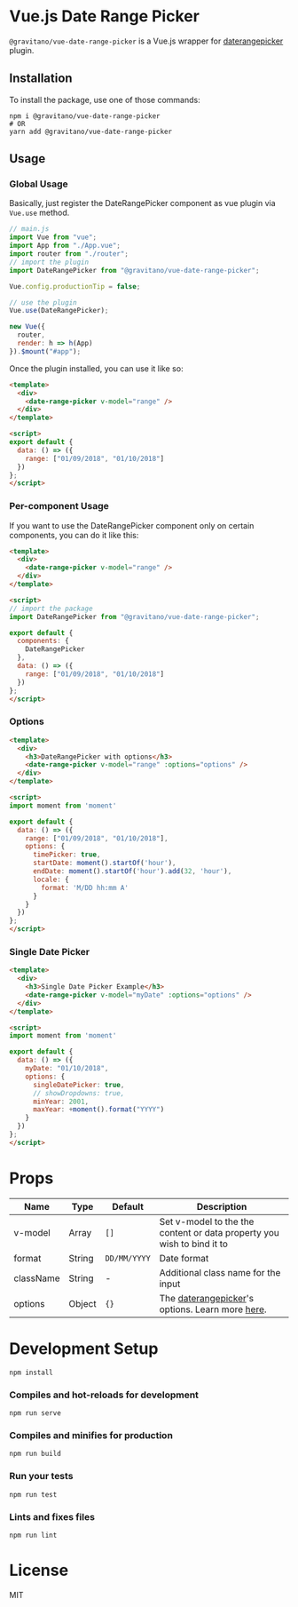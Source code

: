 # Vue.js Date Range Picker

`@gravitano/vue-date-range-picker` is a Vue.js wrapper for [daterangepicker](http://www.daterangepicker.com) plugin.

## Installation

To install the package, use one of those commands:

```
npm i @gravitano/vue-date-range-picker
# OR
yarn add @gravitano/vue-date-range-picker
```

## Usage

### Global Usage

Basically, just register the DateRangePicker component as vue plugin via `Vue.use` method.

```js
// main.js
import Vue from "vue";
import App from "./App.vue";
import router from "./router";
// import the plugin
import DateRangePicker from "@gravitano/vue-date-range-picker";

Vue.config.productionTip = false;

// use the plugin
Vue.use(DateRangePicker);

new Vue({
  router,
  render: h => h(App)
}).$mount("#app");
```

Once the plugin installed, you can use it like so:

```html
<template>
  <div>
    <date-range-picker v-model="range" />
  </div>
</template>

<script>
export default {
  data: () => ({
    range: ["01/09/2018", "01/10/2018"]
  })
};
</script>
```

### Per-component Usage

If you want to use the DateRangePicker component only on certain components, you can do it like this:

```html
<template>
  <div>
    <date-range-picker v-model="range" />
  </div>
</template>

<script>
// import the package
import DateRangePicker from "@gravitano/vue-date-range-picker";

export default {
  components: {
    DateRangePicker
  },
  data: () => ({
    range: ["01/09/2018", "01/10/2018"]
  })
};
</script>
```


### Options

```html
<template>
  <div>
    <h3>DateRangePicker with options</h3>
    <date-range-picker v-model="range" :options="options" />
  </div>
</template>

<script>
import moment from 'moment'

export default {
  data: () => ({
    range: ["01/09/2018", "01/10/2018"],
    options: {
      timePicker: true,
      startDate: moment().startOf('hour'),
      endDate: moment().startOf('hour').add(32, 'hour'),
      locale: {
        format: 'M/DD hh:mm A'
      }
    }
  })
};
</script>
```

### Single Date Picker

```html
<template>
  <div>
    <h3>Single Date Picker Example</h3>
    <date-range-picker v-model="myDate" :options="options" />
  </div>
</template>

<script>
import moment from 'moment'

export default {
  data: () => ({
    myDate: "01/10/2018",
    options: {
      singleDatePicker: true,
      // showDropdowns: true,
      minYear: 2001,
      maxYear: +moment().format("YYYY")
    }
  })
};
</script>
```


# Props

| Name      | Type   | Default      | Description                                                                                                                  |
| --------- | ------ | ------------ | ---------------------------------------------------------------------------------------------------------------------------- |
| v-model   | Array  | `[]`         | Set v-model to the the content or data property you wish to bind it to                                                       |
| format    | String | `DD/MM/YYYY` | Date format                                                                                                                  |
| className | String | -            | Additional class name for the input                                                                                          |
| options   | Object | `{}`         | The [daterangepicker](http://www.daterangepicker.com)'s options. Learn more [here](http://www.daterangepicker.com/#options). |

# Development Setup

```
npm install
```

### Compiles and hot-reloads for development

```
npm run serve
```

### Compiles and minifies for production

```
npm run build
```

### Run your tests

```
npm run test
```

### Lints and fixes files

```
npm run lint
```

# License

MIT
